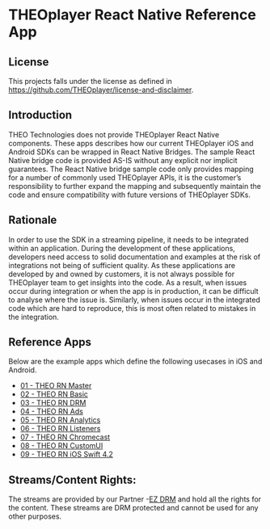 # THEOplayer React Native Reference App

## License
This projects falls under the license as defined in https://github.com/THEOplayer/license-and-disclaimer.

## Introduction

THEO Technologies does not provide THEOplayer React Native components. These apps describes how our current THEOplayer iOS and Android SDKs can be wrapped in React Native Bridges. The sample React Native bridge code is provided AS-IS without any explicit nor implicit guarantees. The React Native bridge sample code only provides mapping for a number of commonly used THEOplayer APIs, it is the customer’s responsibility to further expand the mapping and subsequently maintain the code and ensure compatibility with future versions of THEOplayer SDKs.


## Rationale

In order to use the SDK in a streaming pipeline, it needs to be integrated within an application. During the development of these applications, developers need access to solid documentation and examples at the risk of integrations not being of sufficient quality. As these applications are developed by and owned by customers, it is not always possible for THEOplayer team to get insights into the code. As a result, when issues occur during integration or when the app is in production, it can be difficult to analyse where the issue is. Similarly, when issues occur in the integrated code which are hard to reproduce, this is most often related to mistakes in the integration.


## Reference Apps

Below are the example apps which define the following usecases in iOS and Android.

* [01 - THEO RN Master](./01-rn-master/README.md)
* [02 - THEO RN Basic](./02-rn-basic/README.md)
* [03 - THEO RN DRM](./03-rn-drm/README.md)
* [04 - THEO RN Ads](./04-rn-ads/README.md)
* [05 - THEO RN Analytics](./05-rn-analytics/README.md)
* [06 - THEO RN Listeners](./06-rn-event-listeners/README.md)
* [07 - THEO RN Chromecast](./07-rn-chromecast/README.md)
* [08 - THEO RN CustomUI](./08-rn-custom-ui/README.md)
* [09 - THEO RN iOS Swift 4.2](./09-rn-ios-swift-4.2/README.md)

## Streams/Content Rights:
The streams are provided by our Partner -[EZ DRM](https://ezdrm.com/) and hold all the rights for the content. These streams are DRM protected and cannot be used for any other purposes. 
